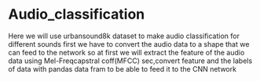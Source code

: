 # Audio_classification
Here we will use urbansound8k dataset to make audio classification for different sounds 
first we have to convert the audio data to a shape that we can feed to the network 
so at first we will extract the feature of the audio data using Mel-Freqcapstral coff(MFCC) 
sec,convert feature and the labels of data with pandas data fram to be able to feed it to the CNN network
